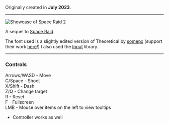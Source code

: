 Originally created in **July 2023**.

---

![Showcase of Space Raid 2](https://github.com/Klehrik/Space-Raid-2/assets/78520710/7dfd947f-640f-4401-981b-839fe1e17179)


A sequel to [Space Raid](https://klehrik.itch.io/space-raid).  

The font used is a slightly edited version of Theoretical by [somepx](https://somepx.itch.io/) (support their work [here](https://somepx.itch.io/humble-fonts-tiny)!)
I also used the [Input](https://offalynne.github.io/Input/#/6.1/) library.

---

### Controls

Arrows/WASD - Move  
C/Space - Shoot  
X/Shift - Dash  
Z/Q - Change target   
R - Reset  
F - Fullscreen  
LMB - Mouse over items on the left to view tooltips 

- Controller works as well
